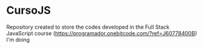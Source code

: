# CursoJS
 
Repository created to store the codes developed in the Full Stack JavaScript course (https://programador.onebitcode.com/?ref=J60778400B) I'm doing
